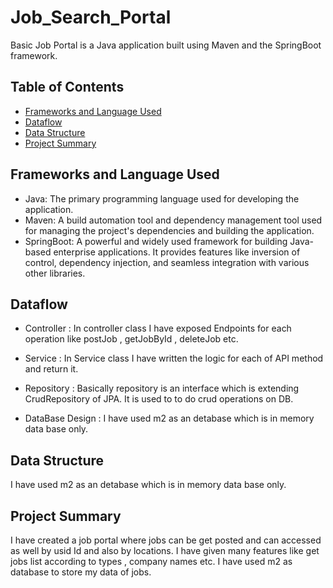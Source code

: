 # Job_Search_Portal
Basic Job Portal is a Java application built using Maven and the SpringBoot framework.

## Table of Contents

- [Frameworks and Language Used](#frameworks-and-language-used)
- [Dataflow](#dataflow)
- [Data Structure](#data-structure)
- [Project Summary](#project-summary)

## Frameworks and Language Used

- Java: The primary programming language used for developing the application.
- Maven: A build automation tool and dependency management tool used for managing the project's dependencies and building the application.
- SpringBoot: A powerful and widely used framework for building Java-based enterprise applications. It provides features like inversion of control, dependency injection, and seamless integration with various other libraries.

## Dataflow
* Controller : In controller class I have exposed Endpoints for each operation like postJob , getJobById , deleteJob etc.

* Service : In Service class I have written the logic for each of API method and return it.

* Repository : Basically repository is an interface which is extending CrudRepository of JPA. It is used to to do crud operations on DB.

* DataBase Design : I have used m2 as an detabase which is in memory data base only.

## Data Structure

I have used m2 as an detabase which is in memory data base only.

## Project Summary

I have created a job portal where jobs can be get posted and can accessed as well by usid Id and also by locations. I have given many features like get jobs list according to types , company names etc. I have used m2 as database to store my data of jobs.
